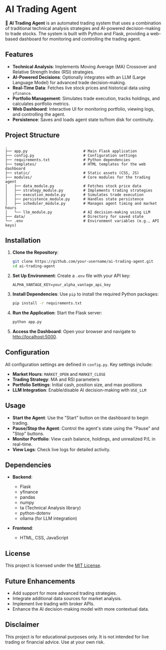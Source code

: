 # AI Trading Agent

🤖 **AI Trading Agent** is an automated trading system that uses a combination of traditional technical analysis strategies and AI-powered decision-making to trade stocks. The system is built with Python and Flask, providing a web-based dashboard for monitoring and controlling the trading agent.

## Features

- **Technical Analysis**: Implements Moving Average (MA) Crossover and Relative Strength Index (RSI) strategies.
- **AI-Powered Decisions**: Optionally integrates with an LLM (Large Language Model) for advanced trade decision-making.
- **Real-Time Data**: Fetches live stock prices and historical data using `yfinance`.
- **Portfolio Management**: Simulates trade execution, tracks holdings, and calculates portfolio metrics.
- **Web Dashboard**: Interactive UI for monitoring portfolio, viewing logs, and controlling the agent.
- **Persistence**: Saves and loads agent state to/from disk for continuity.

## Project Structure

```text
.
├── app.py                         # Main Flask application
├── config.py                      # Configuration settings
├── requirements.txt               # Python dependencies
├── templates/                     # HTML templates for the web dashboard
├── static/                        # Static assets (CSS, JS)
├── modules/                       # Core modules for the trading agent
│   ├── data_module.py             # Fetches stock price data
│   ├── strategy_module.py         # Implements trading strategies
│   ├── execution_module.py        # Simulates trade execution
│   ├── persistence_module.py      # Handles state persistence
│   ├── scheduler_module.py        # Manages agent timing and market hours
│   └── llm_module.py              # AI decision-making using LLM
├── data/                          # Directory for saved state
└── .env                           # Environment variables (e.g., API keys)
```

## Installation

1. **Clone the Repository**:

   ```bash
   git clone https://github.com/your-username/ai-trading-agent.git
   cd ai-trading-agent
   ```

2. **Set Up Environment**:
   Create a `.env` file with your API key:

   ```text
   ALPHA_VANTAGE_KEY=your_alpha_vantage_api_key
   ```

3. **Install Dependencies**:
   Use `pip` to install the required Python packages:

   ```bash
   pip install -r requirements.txt
   ```

4. **Run the Application**:
   Start the Flask server:

   ```bash
   python app.py
   ```

5. **Access the Dashboard**:
   Open your browser and navigate to [http://localhost:5000](http://localhost:5000).

## Configuration

All configuration settings are defined in `config.py`. Key settings include:

- **Market Hours**: `MARKET_OPEN` and `MARKET_CLOSE`
- **Trading Strategy**: MA and RSI parameters
- **Portfolio Settings**: Initial cash, position size, and max positions
- **LLM Integration**: Enable/disable AI decision-making with `USE_LLM`

## Usage

- **Start the Agent**: Use the "Start" button on the dashboard to begin trading.
- **Pause/Stop the Agent**: Control the agent's state using the "Pause" and "Stop" buttons.
- **Monitor Portfolio**: View cash balance, holdings, and unrealized P/L in real-time.
- **View Logs**: Check live logs for detailed activity.

## Dependencies

- **Backend**:
  - Flask
  - yfinance
  - pandas
  - numpy
  - ta (Technical Analysis library)
  - python-dotenv
  - ollama (for LLM integration)

- **Frontend**:
  - HTML, CSS, JavaScript

## License

This project is licensed under the [MIT License](LICENSE).

## Future Enhancements

- Add support for more advanced trading strategies.
- Integrate additional data sources for market analysis.
- Implement live trading with broker APIs.
- Enhance the AI decision-making model with more contextual data.

## Disclaimer

This project is for educational purposes only. It is not intended for live trading or financial advice. Use at your own risk.
